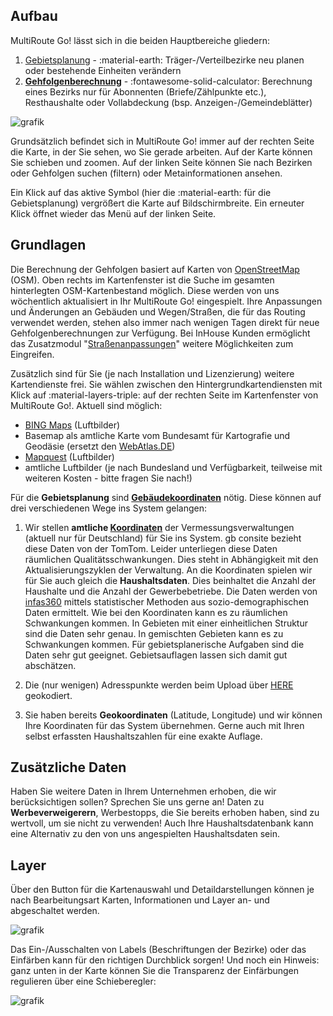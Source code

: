 
## Aufbau 

MultiRoute Go! lässt sich in die beiden Hauptbereiche gliedern:

1. [Gebietsplanung](../gebietsplanung) - :material-earth: Träger-/Verteilbezirke neu planen oder bestehende Einheiten verändern
2.  **[Gehfolgenberechnung](../gehfolgen)** - :fontawesome-solid-calculator: Berechnung eines Bezirks nur für Abonnenten (Briefe/Zählpunkte etc.), Resthaushalte oder Vollabdeckung (bsp. Anzeigen-/Gemeindeblätter)

![grafik](https://user-images.githubusercontent.com/99329016/158179701-085bf8a2-27f9-46cc-8b4b-60d599353bc9.png "Menüpunkte Gebietsplanung und Gehfolgenberechnung")

Grundsätzlich befindet sich in MultiRoute Go! immer auf der rechten Seite die Karte, in der Sie sehen, wo Sie gerade arbeiten. Auf der Karte können Sie schieben und zoomen. Auf der linken Seite können Sie nach Bezirken oder Gehfolgen suchen (filtern) oder Metainformationen ansehen. 

Ein Klick auf das aktive Symbol (hier die :material-earth: für die Gebietsplanung) vergrößert die Karte auf Bildschirmbreite. Ein erneuter Klick öffnet wieder das Menü auf der linken Seite.


## Grundlagen

Die Berechnung der Gehfolgen basiert auf Karten von [OpenStreetMap](https://www.openstreetmap.org) (OSM). Oben rechts im Kartenfenster ist die Suche im gesamten hinterlegten OSM-Kartenbestand möglich. Diese werden von uns wöchentlich aktualisiert in Ihr MultiRoute Go! eingespielt. Ihre Anpassungen und Änderungen an Gebäuden und Wegen/Straßen, die für das Routing verwendet werden, stehen also immer nach wenigen Tagen direkt für neue Gehfolgenberechnungen zur Verfügung. Bei InHouse Kunden ermöglicht  das  Zusatzmodul "[Straßenanpassungen](../zusatzmodule/#straenanpassungen)" weitere Möglichkeiten zum Eingreifen.

Zusätzlich sind für Sie (je nach Installation und Lizenzierung) weitere Kartendienste frei. Sie wählen zwischen den Hintergrundkartendiensten mit Klick auf :material-layers-triple: auf der rechten Seite im Kartenfenster von MultiRoute Go!. Aktuell sind möglich:

* [BING Maps](https://www.bing.com/maps) (Luftbilder)
* Basemap als amtliche Karte vom Bundesamt für Kartografie und Geodäsie (ersetzt den [WebAtlas.DE](https://gdz.bkg.bund.de/))
* [Mapquest](https://www.mapquest.com/) (Luftbilder)
* amtliche Luftbilder (je nach Bundesland und Verfügbarkeit, teilweise mit weiteren Kosten - bitte fragen Sie nach!)

Für die **Gebietsplanung** sind **[Gebäudekoordinaten](../definitionen/#koordinaten)** nötig. Diese können auf drei verschiedenen Wege ins System gelangen:

1. Wir stellen **amtliche [Koordinaten](../definitionen/#koordinaten)** der Vermessungsverwaltungen (aktuell nur für Deutschland) für Sie ins System. gb consite bezieht diese Daten von der TomTom. Leider unterliegen diese Daten räumlichen Qualitätsschwankungen. Dies steht in Abhängigkeit mit den Aktualisierungszyklen der Verwaltung. 
An die Koordinaten spielen wir für Sie auch gleich die **Haushaltsdaten**. Dies beinhaltet die Anzahl der Haushalte und die Anzahl der Gewerbebetriebe. Die Daten werden von [infas360](https://www.infas360.de/) mittels statistischer Methoden aus sozio-demographischen Daten ermittelt. Wie bei den Koordinaten kann es zu räumlichen Schwankungen kommen. In Gebieten mit einer einheitlichen Struktur sind die Daten sehr genau. In gemischten Gebieten kann es zu Schwankungen kommen. Für gebietsplanerische Aufgaben sind die Daten sehr gut geeignet. Gebietsauflagen lassen sich damit gut abschätzen. 

2. Die (nur wenigen) Adresspunkte werden beim Upload über [HERE](https://wego.here.com/) geokodiert.

3. Sie haben bereits **Geokoordinaten** (Latitude, Longitude) und wir können Ihre Koordinaten für das System übernehmen. Gerne auch mit Ihren selbst erfassten Haushaltszahlen für eine exakte Auflage.

## Zusätzliche Daten

Haben Sie weitere Daten in Ihrem Unternehmen erhoben, die wir berücksichtigen sollen? Sprechen Sie uns gerne an! Daten zu **Werbeverweigerern**, Werbestopps, die Sie bereits erhoben haben, sind zu wertvoll, um sie nicht zu verwenden! Auch Ihre Haushaltsdatenbank kann eine Alternativ zu den von uns angespielten Haushaltsdaten sein. 


## Layer
Über den Button für die Kartenauswahl und Detaildarstellungen können je nach Bearbeitungsart Karten, Informationen und Layer an- und abgeschaltet werden.

![grafik](https://user-images.githubusercontent.com/99329016/168080007-641d080d-4572-4395-bb77-d30cb7c403b9.png)

Das Ein-/Ausschalten von Labels (Beschriftungen der Bezirke) oder das Einfärben kann für den richtigen Durchblick sorgen! Und noch ein Hinweis: ganz unten in der Karte können Sie die Transparenz der Einfärbungen regulieren über eine Schieberegler:

![grafik](https://user-images.githubusercontent.com/99329016/168080224-0fd8ed04-ad2a-4e03-a149-9ea02038412c.png)



